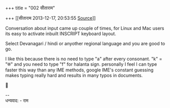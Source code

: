+++
title = "002 सीताराम"

+++
[[सीताराम	2013-12-17, 20:53:55 [Source](https://groups.google.com/g/samskrita/c/y8XThUScEEA)]]



Conversation about input came up couple of times, for Linux and Mac users its easy to activate inbuilt INSCRIPT keyboard layout.

Select Devanagari / hindi or anyother regional language and you are good to go.



I like this because there is no need to type "a" after every consonant. "k" = "क" and you need to type "f" for halanta sign. personally I feel I can type faster this way than any IME methods, google IME's constant guessing makes typing really hard and results in many typos in documents.





--  
धन्यवाद: - राम

